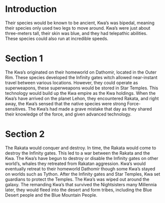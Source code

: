 # Introduction

Their species would be known to be ancient, Kwa’s was bipedal, meaning their species only used two legs to move around.
Kwa’s were just about three-meters tall, their skin was blue, and they had telepathic abilities.
These species could also run at incredible speeds.

# Section 1

The Kwa’s originated on their homeworld on Dathomir, located in the Outer Rim.
These species developed the Infinity gates witch allowed near-instant travel between various locations.
However, they could operate as superweapons, these superweapons would be stored in Star Temples.
This technology would build up the Kwa empire as the Kwa holdings.
When the Kwa’s have arrived on the planet Lehon, they encountered Rakata, and right away, the Kwa’s sensed that the native species were strong Force-sensitives.
The Kwa’s had made a grave mistake that day as they shared their knowledge of the force, and given advanced technology.

# Section 2

The Rakata would conquer and destroy.
In time, the Rakata would come to destroy the Infinity gates.
This led to a war between the Rakata and the Kwa.
The Kwa’s have begun to destroy or disable the Infinity gates on other world’s, whales they retreated from Rakatan aggression.
Kwa’s would eventually retreat to their homeworld Dathomir though some Kwa’s stayed on worlds such as Tython.
After the Infinity gates and Star Temples, Kwa set guardians to protect the Temples.
The Kwa’s was wiped out around the galaxy.
The remanding Kwa’s that survived the Nightsisters many Millennia later, they would fleed into the desert and form tribes, including the Blue Desert people and the Blue Mountain People.

